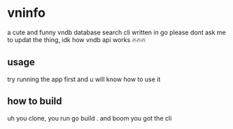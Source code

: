 # vninfo

a cute and funny vndb database search cli written in go
please dont ask me to updat the thing, idk how vndb api works 🔥🔥🔥
## usage
try running the app first and u will know how to use it

## how to build
uh you clone, you run go build . and boom you got the cli
